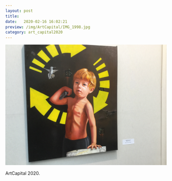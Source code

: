 ```yaml
---
layout: post
title:  
date:   2020-02-16 16:02:21
preview: /img/ArtCapital/IMG_1998.jpg
category: art_capital2020
---
```


![Picture 1](/img/ArtCapital/IMG_1998.jpg) 


ArtCapital 2020.


